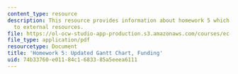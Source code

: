 ```yaml
---
content_type: resource
description: This resource provides information about homework 5 which contains links
  to external resources.
file: https://ol-ocw-studio-app-production.s3.amazonaws.com/courses/ec-s06-prototypes-to-products-fall-2005/74b33760e01184c1683385a5eeea6111_MITEC_S06F05_hw5.pdf
file_type: application/pdf
resourcetype: Document
title: 'Homework 5: Updated Gantt Chart, Funding'
uid: 74b33760-e011-84c1-6833-85a5eeea6111
---
```

